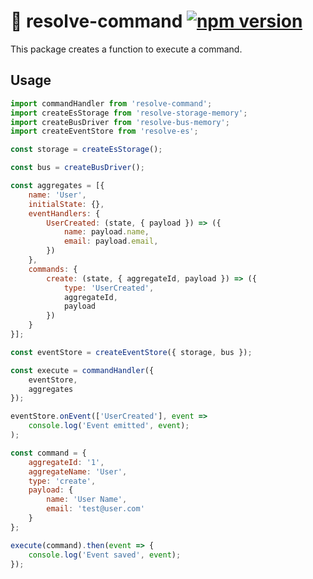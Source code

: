 # **📢 resolve-command** [![npm version](https://badge.fury.io/js/resolve-command.svg)](https://badge.fury.io/js/resolve-command)

This package creates a function to execute a command.

## Usage

```js
import commandHandler from 'resolve-command';
import createEsStorage from 'resolve-storage-memory';
import createBusDriver from 'resolve-bus-memory';
import createEventStore from 'resolve-es';

const storage = createEsStorage();

const bus = createBusDriver();

const aggregates = [{
    name: 'User',
    initialState: {},
    eventHandlers: {
        UserCreated: (state, { payload }) => ({
            name: payload.name,
            email: payload.email,
        })
    },
    commands: {
        create: (state, { aggregateId, payload }) => ({
            type: 'UserCreated',
            aggregateId,
            payload
        })
    }
}];

const eventStore = createEventStore({ storage, bus });

const execute = commandHandler({
    eventStore,
    aggregates
});

eventStore.onEvent(['UserCreated'], event =>
    console.log('Event emitted', event);
);

const command = {
    aggregateId: '1',
    aggregateName: 'User',
    type: 'create',
    payload: {
        name: 'User Name',
        email: 'test@user.com'
    }
};

execute(command).then(event => {
    console.log('Event saved', event);
});

```
